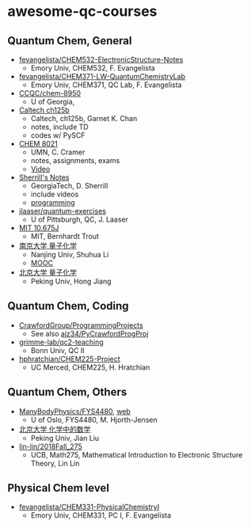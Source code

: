 # awesome-qc-courses

## Quantum Chem, General
* [fevangelista/CHEM532-ElectronicStructure-Notes](https://github.com/fevangelista/CHEM532-ElectronicStructure-Notes)
  + Emory Univ, CHEM532, F. Evangelista
* [fevangelista/CHEM371-LW-QuantumChemistryLab](https://github.com/fevangelista/CHEM371-LW-QuantumChemistryLab)
  + Emory Univ, CHEM371, QC Lab, F. Evangelista
* [CCQC/chem-8950](https://github.com/CCQC/chem-8950)
  + U of Georgia,
* [Caltech ch125b](https://sites.google.com/view/caltech-ch125b/home)
  + Caltech, ch125b, Garnet K. Chan
  + notes, include TD
  + codes w/ PySCF
* [CHEM 8021](http://pollux.chem.umn.edu/8021/)
  + UMN, C. Cramer
  + notes, assignments, exams
  + [Video](https://www.youtube.com/playlist?list=PLkNVwyLvX_TFBLHCvApmvafqqQUHb6JwF)
* [Sherrill's Notes](http://vergil.chemistry.gatech.edu/notes/index.html)
  + GeorgiaTech, D. Sherrill
  + include videos
  + [programming](http://vergil.chemistry.gatech.edu/resources/programming/index.html)
* [jlaaser/quantum-exercises](https://github.com/jlaaser/quantum-exercises)
  + U of Pittsburgh, QC, J. Laaser
* [MIT 10.675J](https://ocw.mit.edu/courses/chemical-engineering/10-675j-computational-quantum-mechanics-of-molecular-and-extended-systems-fall-2004/index.htm)
  + MIT, Bernhardt Trout
* [南京大学 量子化学](https://itcc.nju.edu.cn/shuhua/lessones_en.html) 
  + Nanjing Univ, Shuhua Li
  + [MOOC](http://www.icourse163.org/course/NJU-1462082163)
* [北京大学 量子化学](https://www.chem.pku.edu.cn/jianghgroup/teaching/QChem.html)
  + Peking Univ, Hong Jiang
## Quantum Chem, Coding
* [CrawfordGroup/ProgrammingProjects](https://github.com/CrawfordGroup/ProgrammingProjects)
  + See also [ajz34/PyCrawfordProgProj](https://github.com/ajz34/PyCrawfordProgProj)
* [grimme-lab/qc2-teaching](https://github.com/grimme-lab/qc2-teaching)
  + Bonn Univ, QC II
* [hphratchian/CHEM225-Project](https://github.com/hphratchian/CHEM225-Project)
  + UC Merced, CHEM225, H. Hratchian
## Quantum Chem, Others
* [ManyBodyPhysics/FYS4480](https://github.com/ManyBodyPhysics/FYS4480), [web](https://manybodyphysics.github.io/FYS4480/doc/web/course.html)
  + U of Oslo, FYS4480, M. Hjorth-Jensen
* [北京大学 化学中的数学](http://jianliugroup.pku.edu.cn/teaching.html)
  + Peking Univ, Jian Liu
* [lin-lin/2018Fall_275](https://github.com/lin-lin/2018Fall_275)
  + UCB, Math275, Mathematical Introduction to Electronic Structure Theory, Lin Lin

## Physical Chem level
* [fevangelista/CHEM331-PhysicalChemistryI](https://github.com/fevangelista/CHEM331-PhysicalChemistryI)
  + Emory Univ, CHEM331, PC I, F. Evangelista
